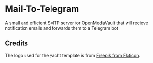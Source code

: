 # Mail-To-Telegram
A small and efficient SMTP server for OpenMediaVault that will recieve notification emails and forwards them to a Telegram bot

## Credits
The logo used for the yacht template is from [Freepik from Flaticon](https://www.flaticon.com/free-icons/mail).